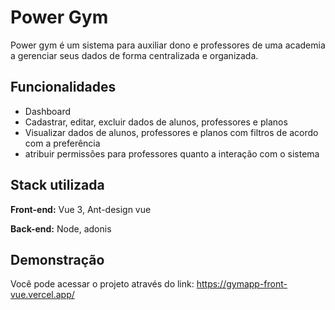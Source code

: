 
# Power Gym

Power gym é um sistema para auxiliar dono e professores de uma academia a gerenciar seus dados de forma centralizada e organizada.





## Funcionalidades

- Dashboard
- Cadastrar, editar, excluir dados de alunos, professores e planos
- Visualizar dados de alunos, professores e planos com filtros de acordo com a preferência
- atribuir permissões para professores quanto a interação com o sistema





## Stack utilizada

**Front-end:** Vue 3, Ant-design vue

**Back-end:** Node, adonis











## Demonstração

Você pode acessar o projeto através do link: https://gymapp-front-vue.vercel.app/













